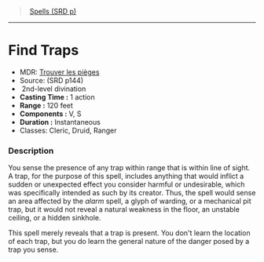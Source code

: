 ﻿---
!SpellItem
Family: SpellVO
Name: Find Traps
AltName: '[Trouver les pièges](hd_spells_trouver_les_pieges.md)'
Type: divination
Level: 2
CastingTime: 1 action
Range: 120 feet
Components: V, S
Duration: Instantaneous
Classes: Cleric, Druid, Ranger
Source: (SRD p144)
Id: spells_vo.md#find-traps
ParentLink: spells_vo.md#spells-srd-p
ParentName: Spells (SRD p)
NameLevel: 1
Attributes: {}
---
> [Spells (SRD p)](srd_spells.md)

---

# Find Traps

- MDR: [Trouver les pièges](hd_spells_trouver_les_pieges.md)
- Source: (SRD p144)
-  2nd-level divination
- **Casting Time :** 1 action
- **Range :** 120 feet
- **Components :** V, S
- **Duration :** Instantaneous
- Classes: Cleric, Druid, Ranger

### Description

You sense the presence of any trap within range that is within line of sight. A trap, for the purpose of this spell, includes anything that would inflict a sudden or unexpected effect you consider harmful or undesirable, which was specifically intended as such by its creator. Thus, the spell would sense an area affected by the _alarm_ spell, a glyph of warding, or a mechanical pit trap, but it would not reveal a natural weakness in the floor, an unstable ceiling, or a hidden sinkhole.

This spell merely reveals that a trap is present. You don't learn the location of each trap, but you do learn the general nature of the danger posed by a trap you sense.

